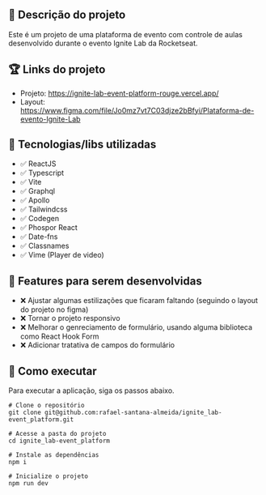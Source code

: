## :memo: Descrição do projeto
Este é um projeto de uma plataforma de evento com controle de aulas desenvolvido durante o evento Ignite Lab da Rocketseat.

## :trophy: Links do projeto
* Projeto: https://ignite-lab-event-platform-rouge.vercel.app/
* Layout: https://www.figma.com/file/Jo0mz7vt7C03djze2bBfyi/Plataforma-de-evento-Ignite-Lab

## :wrench: Tecnologias/libs utilizadas
* :white_check_mark: ReactJS
* :white_check_mark: Typescript
* :white_check_mark: Vite
* :white_check_mark: Graphql
* :white_check_mark: Apollo
* :white_check_mark: Tailwindcss
* :white_check_mark: Codegen
* :white_check_mark: Phospor React
* :white_check_mark: Date-fns
* :white_check_mark: Classnames
* :white_check_mark: Vime (Player de video)

## :pushpin: Features para serem desenvolvidas
* :x: Ajustar algumas estilizações que ficaram faltando (seguindo o layout do projeto no figma)
* :x: Tornar o projeto responsivo
* :x: Melhorar o genreciamento de formulário, usando alguma biblioteca como React Hook Form
* :x: Adicionar tratativa de campos do formulário

## :rocket: Como executar
Para executar a aplicação, siga os passos abaixo.
```
# Clone o repositório
git clone git@github.com:rafael-santana-almeida/ignite_lab-event_platform.git

# Acesse a pasta do projeto
cd ignite_lab-event_platform

# Instale as dependências
npm i

# Inicialize o projeto
npm run dev
```

